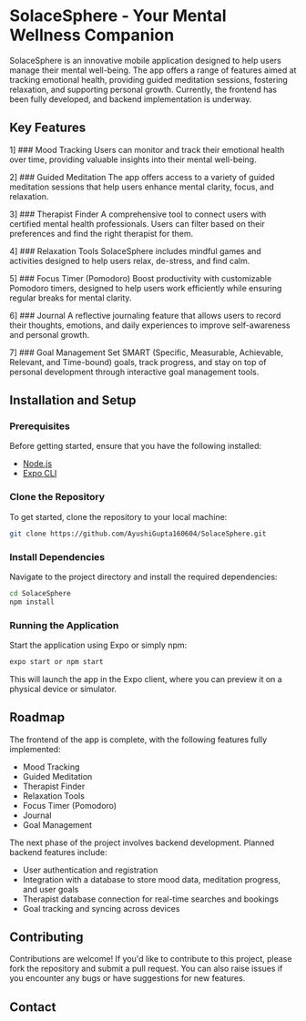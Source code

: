 # SolaceSphere - Your Mental Wellness Companion

SolaceSphere is an innovative mobile application designed to help users manage their mental well-being. The app offers a range of features aimed at tracking emotional health, providing guided meditation sessions, fostering relaxation, and supporting personal growth. Currently, the frontend has been fully developed, and backend implementation is underway.

## Key Features

1] ### Mood Tracking
  Users can monitor and track their emotional health over time, providing valuable insights into their mental well-being.

2] ### Guided Meditation
  The app offers access to a variety of guided meditation sessions that help users enhance mental clarity, focus, and relaxation.

3] ### Therapist Finder
  A comprehensive tool to connect users with certified mental health professionals. Users can filter based on their preferences and find the right therapist for them.

4] ### Relaxation Tools
  SolaceSphere includes mindful games and activities designed to help users relax, de-stress, and find calm.

5] ### Focus Timer (Pomodoro)
  Boost productivity with customizable Pomodoro timers, designed to help users work efficiently while ensuring regular breaks for mental clarity.

6] ### Journal
  A reflective journaling feature that allows users to record their thoughts, emotions, and daily experiences to improve self-awareness and personal growth.

7] ### Goal Management
  Set SMART (Specific, Measurable, Achievable, Relevant, and Time-bound) goals, track progress, and stay on top of personal development through interactive goal management tools.

## Installation and Setup

### Prerequisites
Before getting started, ensure that you have the following installed:

- [Node.js](https://nodejs.org/)
- [Expo CLI](https://docs.expo.dev/get-started/installation/)

### Clone the Repository

To get started, clone the repository to your local machine:

```bash
git clone https://github.com/AyushiGupta160604/SolaceSphere.git
```

### Install Dependencies

Navigate to the project directory and install the required dependencies:

```bash
cd SolaceSphere
npm install
```

### Running the Application

Start the application using Expo or simply npm:

```bash
expo start or npm start
```

This will launch the app in the Expo client, where you can preview it on a physical device or simulator.

## Roadmap
The frontend of the app is complete, with the following features fully implemented:
- Mood Tracking
- Guided Meditation
- Therapist Finder
- Relaxation Tools
- Focus Timer (Pomodoro)
- Journal
- Goal Management

The next phase of the project involves backend development. Planned backend features include:
- User authentication and registration
- Integration with a database to store mood data, meditation progress, and user goals
- Therapist database connection for real-time searches and bookings
- Goal tracking and syncing across devices

## Contributing
Contributions are welcome! If you'd like to contribute to this project, please fork the repository and submit a pull request. You can also raise issues if you encounter any bugs or have suggestions for new features.

## Contact
